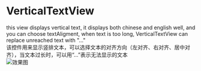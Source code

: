 # VerticalTextView
this view displays vertical text, it displays both chinese and english well, and you can choose textAligment, when text is too long, VerticalTextView can replace unreached text with "…"  
该控件用来显示竖排文本，可以选择文本的对齐方向（左对齐、右对齐、居中对齐），当文本过长时，可以用“…”表示无法显示的文本  
![效果图](http://7xl3t1.com1.z0.glb.clouddn.com/blogPicverticalText.jpg)


